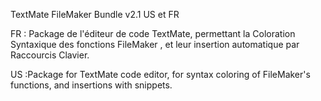 TextMate FileMaker Bundle v2.1 US et FR

FR : Package de l'éditeur de code TextMate, permettant la Coloration Syntaxique des fonctions FileMaker , et leur insertion automatique par Raccourcis Clavier.

US :Package for TextMate code editor, for syntax coloring of FileMaker's functions, and insertions with snippets.
